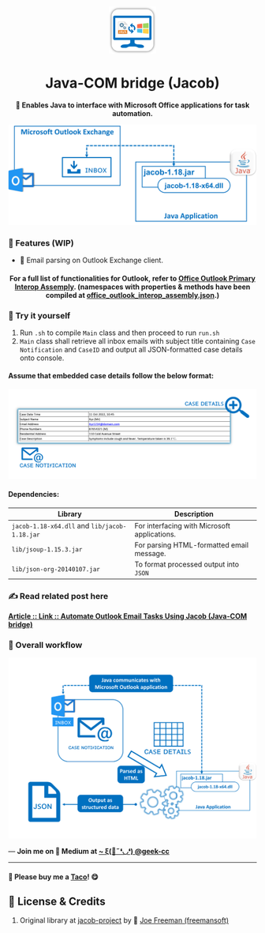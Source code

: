 <div align="center">
  <img src='https://raw.githubusercontent.com/incubated-geek-cc/Java-COM-bridge_Demo/main/img/logo.png' width='96' height='96' alt='logo' />
  <h1 dir="auto">Java-COM bridge (Jacob)</h1>

**📀 Enables Java to interface with Microsoft Office applications for task automation.**

<div align="left">

<img src='https://raw.githubusercontent.com/incubated-geek-cc/Java-COM-bridge_Demo/main/img/jacob_diagram.png' width="800px" />

### 📌 Features (WIP)

</div>
<div align="left">
<ul>
	<li>📧 Email parsing on Outlook Exchange client.</li>
</ul>
</div>

#### For a full list of functionalities for Outlook, refer to <a href="https://learn.microsoft.com/en-us/dotnet/api/microsoft.office.interop.outlook.application" target="_blank">Office Outlook Primary Interop Assemply</a>. (namespaces with properties & methods have been compiled at <a href="https://raw.githubusercontent.com/incubated-geek-cc/Java-COM-bridge_Demo/main/office_outlook_interop_assembly.json" target="_blank">office_outlook_interop_assembly.json</a>.)

</div>

### 🌟 Try it yourself

<div align="left">
<ol>
	<li>Run <code>.sh</code> to compile <code>Main</code> class and then proceed to run <code>run.sh</code></li>
	<li><code>Main</code> class shall retrieve all inbox emails with subject title containing <code>Case Notification</code> and <code>CaseID</code> and output all JSON-formatted case details onto console.</li>
</ol>

#### Assume that embedded case details follow the below format:
<img src='https://raw.githubusercontent.com/incubated-geek-cc/Java-COM-bridge_Demo/main/img/sample_case_details.png' width="800px" />

#### Dependencies:
<table>
	<thead>
		<tr><th>Library</th><th>Description</th></tr>
	</thead>
	<tbody>
		<tr><td><code>jacob-1.18-x64.dll</code> and <code>lib/jacob-1.18.jar</code></td><td>For interfacing with Microsoft applications.</td></tr>
		<tr><td><code>lib/jsoup-1.15.3.jar</code> </td><td>For parsing HTML-formatted email message.</td></tr>
		<tr><td><code>lib/json-org-20140107.jar</code></td><td>To format processed output into <code>JSON</code></td></tr>
	</tbody>
</table>
</div>

### ✍ Read related post here
[**Article :: Link :: Automate Outlook Email Tasks Using Jacob (Java-COM bridge)**](https://geek-cc.medium.com/automate-outlook-email-tasks-using-jacob-java-com-bridge-3cf84ced2286)

### 🔌 Overall workflow
<img src='https://raw.githubusercontent.com/incubated-geek-cc/Java-COM-bridge_Demo/main/img/overall_workflow.png' width="800px" />

<p>— <b>Join me on 📝 <b>Medium</b> at <a href='https://medium.com/@geek-cc' target='_blank'>~ ξ(🎀˶❛◡❛) @geek-cc</a></b></p>

---

#### 🌮 Please buy me a <a href='https://www.buymeacoffee.com/geekcc' target='_blank'>Taco</a>! 😋


## 📜 License & Credits

<ol>
	<li>Original library at <a href="https://github.com/freemansoft/jacob-project" target="_blank">jacob-project</a> by 👤 <a href="https://github.com/freemansoft" target="_blank">Joe Freeman (freemansoft)</a></li>
</ol>